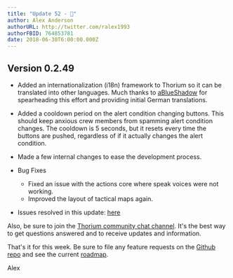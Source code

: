 ```yaml
---
title: "Update 52 - 🎂"
author: Alex Anderson
authorURL: http://twitter.com/ralex1993
authorFBID: 764853781
date: 2018-06-30T6:00:00.000Z
---
```


## Version 0.2.49

- Added an internationalization (i18n) framework to Thorium so it can be
  translated into other languages. Much thanks to
  [aBlueShadow](https://github.com/aBlueShadow) for spearheading this effort and
  providing initial German translations.
- Added a cooldown period on the alert condition changing buttons. This should
  keep anxious crew members from spamming alert condition changes. The cooldown
  is 5 seconds, but it resets every time the buttons are pushed, regardless of
  if it actually changes the alert condition.
- Made a few internal changes to ease the development process.

- Bug Fixes
  - Fixed an issue with the actions core where speak voices were not working.
  - Improved the layout of tactical maps again.

* Issues resolved in this update:
  [here](https://github.com/Thorium-Sim/thorium/issues?utf8=✓&q=is%3Aissue+is%3Aclosed+closed%3A2018-06-24..2018-06-30)

Also, be sure to join the
[Thorium community chat channel](https://discord.gg/UvxTQZz). It's the best way
to get questions answered and to receive updates and information.

That's it for this week. Be sure to file any feature requests on the
[Github repo](https://github.com/Thorium-Sim/thorium/issues) and see the current
[roadmap](https://github.com/Thorium-Sim/thorium/projects/2).

Alex
